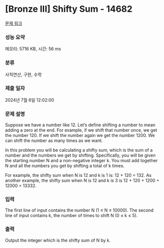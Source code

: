 # [Bronze III] Shifty Sum - 14682 

[문제 링크](https://www.acmicpc.net/problem/14682) 

### 성능 요약

메모리: 5716 KB, 시간: 56 ms

### 분류

사칙연산, 구현, 수학

### 제출 일자

2024년 7월 6일 12:02:00

### 문제 설명

<p>Suppose we have a number like 12. Let’s define shifting a number to mean adding a zero at the end. For example, if we shift that number once, we get the number 120. If we shift the number again we get the number 1200. We can shift the number as many times as we want.</p>

<p>In this problem you will be calculating a shifty sum, which is the sum of a number and the numbers we get by shifting. Specifically, you will be given the starting number N and a non-negative integer k. You must add together N and all the numbers you get by shifting a total of k times.</p>

<p>For example, the shifty sum when N is 12 and k is 1 is: 12 + 120 = 132. As another example, the shifty sum when N is 12 and k is 3 is 12 + 120 + 1200 + 12000 = 13332.</p>

### 입력 

 <p>The first line of input contains the number N (1 ≤ N ≤ 10000). The second line of input contains k, the number of times to shift N (0 ≤ k ≤ 5).</p>

### 출력 

 <p>Output the integer which is the shifty sum of N by k.</p>

